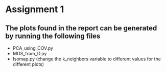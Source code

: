 
# Assignment 1

## The plots found in the report can be generated by running the following files
 * PCA_using_COV.py
 * MDS_from_D.py
 * Isomap.py (change the k_neighbors variable to different values for the different plots)


